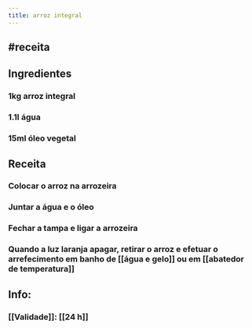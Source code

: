 ```yaml
---
title: arroz integral
---
```


## #receita 
## Ingredientes
### 1kg arroz integral
### 1.1l água
### 15ml óleo vegetal
## Receita
### Colocar o arroz na arrozeira
### Juntar a água e o óleo
### Fechar a tampa e ligar a arrozeira
### Quando a luz laranja apagar, retirar o arroz e efetuar o arrefecimento em banho de [[água e gelo]] ou em [[abatedor de temperatura]]
## Info:
### [[Validade]]: [[24 h]]
###
